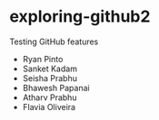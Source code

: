 # exploring-github2
Testing GitHub features

* Ryan Pinto
* Sanket Kadam
* Seisha Prabhu
* Bhawesh Papanai
* Atharv Prabhu
* Flavia Oliveira
